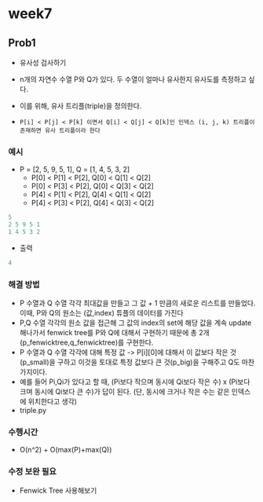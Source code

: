 
# week7
## Prob1
- 유사성 검사하기
- n개의 자연수 수열 P와 Q가 있다. 두 수열이 얼마나 유사한지 유사도를 측정하고 싶다.
- 이를 위해, 유사 트리플(triple)을 정의한다.

- `P[i] < P[j] < P[k] 이면서 Q[i] < Q[j] < Q[k]인 인덱스 (i, j, k) 트리플이 존재하면 유사 트리플이라 한다`
  
  
  
### 예시

- P = [2, 5, 9, 5, 1], Q = [1, 4, 5, 3, 2]
   - P[0] < P[1] < P[2], Q[0] < Q[1] < Q[2]
   - P[0] < P[3] < P[2], Q[0] < Q[3] < Q[2]
   - P[4] < P[1] < P[2], Q[4] < Q[1] < Q[2] 
   - P[4] < P[3] < P[2], Q[4] < Q[3] < Q[2]

```python
5
2 5 9 5 1
1 4 5 3 2

```
- 출력

```python
4
```
### 해결 방법
- P 수열과 Q 수열 각각 최대값을 만들고 그 값 + 1 만큼의 새로운 리스트를 만들었다. 이때, P와 Q의 원소는 (값,index) 튜플의 데이터를 가진다 
- P,Q 수열 각각의 원소 값을 접근해 그 값의 index의 set에 해당 값을 계속 update 해나가서 fenwick tree를 P와 Q에 대해서 구현하기 때문에 총 2개(p_fenwicktree,q_fenwicktree)를 구현한다. 
- P 수열과 Q 수열 각각에 대해 특정 값 -> P[i][0]에 대해서 이 값보다 작은 것(p_small)을 구하고 이것을 토대로 특정 값보다 큰 것(p_big)을 구해주고 Q도 마찬가지이다.
- 예를 들어 Pi,Qi가 있다고 할 때, (Pi보다 작으며 동시에 Qi보다 작은 수) x (Pi보다 크며 동시에 Qi보다 큰 수)가 답이 된다. (단, 동시에 크거나 작은 수는 같은 인덱스에 위치한다고 생각)
- triple.py


### 수행시간
- O(n^2) + O(max(P)+max(Q))


### 수정 보완 필요
- Fenwick Tree 사용해보기



